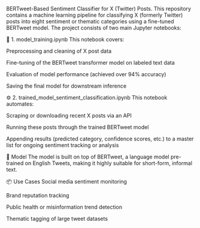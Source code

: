 BERTweet-Based Sentiment Classifier for X (Twitter) Posts.
This repository contains a machine learning pipeline for classifying X (formerly Twitter) posts into eight sentiment or thematic categories using a fine-tuned BERTweet model. The project consists of two main Jupyter notebooks:

🔧 1. model_training.ipynb
This notebook covers:

Preprocessing and cleaning of X post data

Fine-tuning of the BERTweet transformer model on labeled text data

Evaluation of model performance (achieved over 94% accuracy)

Saving the final model for downstream inference

⚙️ 2. trained_model_sentiment_classification.ipynb
This notebook automates:

Scraping or downloading recent X posts via an API

Running these posts through the trained BERTweet model

Appending results (predicted category, confidence scores, etc.) to a master list for ongoing sentiment tracking or analysis

🧠 Model
The model is built on top of BERTweet, a language model pre-trained on English Tweets, making it highly suitable for short-form, informal text.

📦 Use Cases
Social media sentiment monitoring

Brand reputation tracking

Public health or misinformation trend detection

Thematic tagging of large tweet datasets
